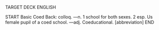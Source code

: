TARGET DECK
ENGLISH

START
Basic
Coed
Back: colloq. —n. 1 school for both sexes. 2 esp. Us female pupil of a coed school. —adj. Coeducational. [abbreviation]
END
